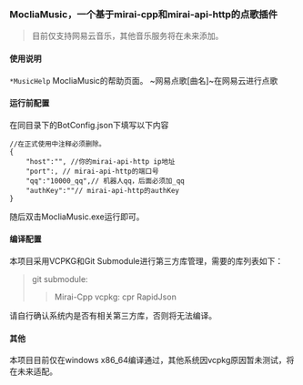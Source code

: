### MocliaMusic，一个基于mirai-cpp和mirai-api-http的点歌插件

> 目前仅支持网易云音乐，其他音乐服务将在未来添加。

#### 使用说明

`*MusicHelp` MocliaMusic的帮助页面。
~网易点歌[曲名]~在网易云进行点歌

#### 运行前配置

在同目录下的BotConfig.json下填写以下内容
~~~
//在正式使用中注释必须删除。
{
    "host":"", //你的mirai-api-http ip地址
    "port":, // mirai-api-http的端口号
    "qq":"10000_qq",// 机器人qq，后面必须加_qq
    "authKey":""// mirai-api-http的authKey
}
~~~
随后双击MocliaMusic.exe运行即可。

#### 编译配置

本项目采用VCPKG和Git Submodule进行第三方库管理，需要的库列表如下：

> git submodule:
> > Mirai-Cpp
> vcpkg:
> > cpr
> > RapidJson

请自行确认系统内是否有相关第三方库，否则将无法编译。

#### 其他

本项目目前仅在windows x86_64编译通过，其他系统因vcpkg原因暂未测试，将在未来适配。